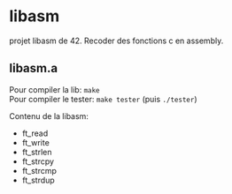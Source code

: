 # libasm
projet libasm de 42. Recoder des fonctions c en assembly.

## libasm.a

Pour compiler la lib: `make`<br>
Pour compiler le tester: `make tester` (puis `./tester`)<br>

Contenu de la libasm:
- ft_read
- ft_write
- ft_strlen
- ft_strcpy
- ft_strcmp
- ft_strdup